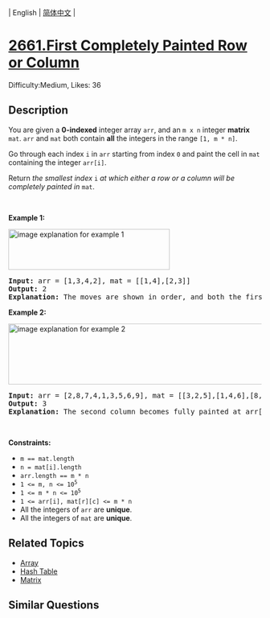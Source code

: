 
| English | [简体中文](README.md) |

# [2661.First Completely Painted Row or Column](https://leetcode.com/problems/first-completely-painted-row-or-column/)
Difficulty:Medium, Likes: 36

## Description

<p>You are given a <strong>0-indexed</strong> integer array <code>arr</code>, and an <code>m x n</code> integer <strong>matrix</strong> <code>mat</code>. <code>arr</code> and <code>mat</code> both contain <strong>all</strong> the integers in the range <code>[1, m * n]</code>.</p>

<p>Go through each index <code>i</code> in <code>arr</code> starting from index <code>0</code> and paint the cell in <code>mat</code> containing the integer <code>arr[i]</code>.</p>

<p>Return <em>the smallest index</em> <code>i</code> <em>at which either a row or a column will be completely painted in</em> <code>mat</code>.</p>

<p>&nbsp;</p>
<p><strong class="example">Example 1:</strong></p>
<img alt="" src="image explanation for example 1" /><img alt="image explanation for example 1" src="https://assets.leetcode.com/uploads/2023/01/18/grid1.jpg" style="width: 321px; height: 81px;" />
<pre>
<strong>Input:</strong> arr = [1,3,4,2], mat = [[1,4],[2,3]]
<strong>Output:</strong> 2
<strong>Explanation:</strong> The moves are shown in order, and both the first row and second column of the matrix become fully painted at arr[2].
</pre>

<p><strong class="example">Example 2:</strong></p>
<img alt="image explanation for example 2" src="https://assets.leetcode.com/uploads/2023/01/18/grid2.jpg" style="width: 601px; height: 121px;" />
<pre>
<strong>Input:</strong> arr = [2,8,7,4,1,3,5,6,9], mat = [[3,2,5],[1,4,6],[8,7,9]]
<strong>Output:</strong> 3
<strong>Explanation:</strong> The second column becomes fully painted at arr[3].
</pre>

<p>&nbsp;</p>
<p><strong>Constraints:</strong></p>

<ul>
	<li><code>m == mat.length</code></li>
	<li><code>n = mat[i].length</code></li>
	<li><code>arr.length == m * n</code></li>
	<li><code>1 &lt;= m, n &lt;= 10<sup>5</sup></code></li>
	<li><code>1 &lt;= m * n &lt;= 10<sup>5</sup></code></li>
	<li><code>1 &lt;= arr[i], mat[r][c] &lt;= m * n</code></li>
	<li>All the integers of <code>arr</code> are <strong>unique</strong>.</li>
	<li>All the integers of <code>mat</code> are <strong>unique</strong>.</li>
</ul>


## Related Topics

- [Array](https://leetcode.com/tag/array/)
- [Hash Table](https://leetcode.com/tag/hash-table/)
- [Matrix](https://leetcode.com/tag/matrix/)

## Similar Questions

